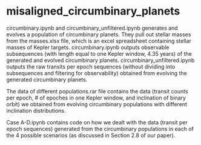 # misaligned_circumbinary_planets
circumbinary.ipynb and circumbinary_unfiltered.ipynb generates and evolves a population of circumbinary planets. They pull out stellar masses from the masses.xlsx file, which is an excel spreadsheet containing stellar masses of Kepler targets.
circumbinary.ipynb outputs observable subsequences (with length equal to one Kepler window, 4.35 years) of the generated and evolved circumbinary planets.
circumbinary_unfiltered.ipynb outputs the raw transits per epoch sequences (without dividing into subsequences and filtering for observability) obtained from evolving the generated circumbinary planets.

The data of different populations.rar file contains the data (transit counts per epoch, # of epoches in one Kepler window, and inclination of binary orbit) we obtained from evolving circumbinary populations with different inclination distributions. 

Case A-D.ipynb contains code on how we dealt with the data (transit per epoch sequences) generated from the circumbinary populations in each of the 4 possible scenarios (as discussed in Section 2.8 of our paper).
